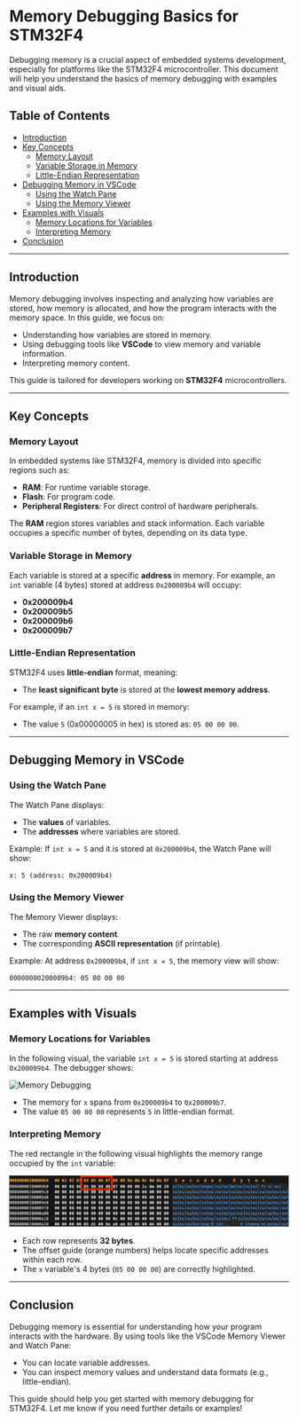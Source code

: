 # Memory Debugging Basics for STM32F4

Debugging memory is a crucial aspect of embedded systems development, especially for platforms like the STM32F4 microcontroller. This document will help you understand the basics of memory debugging with examples and visual aids.

## Table of Contents

- [Introduction](#introduction)
- [Key Concepts](#key-concepts)
  - [Memory Layout](#memory-layout)
  - [Variable Storage in Memory](#variable-storage-in-memory)
  - [Little-Endian Representation](#little-endian-representation)
- [Debugging Memory in VSCode](#debugging-memory-in-vscode)
  - [Using the Watch Pane](#using-the-watch-pane)
  - [Using the Memory Viewer](#using-the-memory-viewer)
- [Examples with Visuals](#examples-with-visuals)
  - [Memory Locations for Variables](#memory-locations-for-variables)
  - [Interpreting Memory](#interpreting-memory)
- [Conclusion](#conclusion)

---

## Introduction

Memory debugging involves inspecting and analyzing how variables are stored, how memory is allocated, and how the program interacts with the memory space. In this guide, we focus on:
- Understanding how variables are stored in memory.
- Using debugging tools like **VSCode** to view memory and variable information.
- Interpreting memory content.

This guide is tailored for developers working on **STM32F4** microcontrollers.

---

## Key Concepts

### Memory Layout

In embedded systems like STM32F4, memory is divided into specific regions such as:
- **RAM**: For runtime variable storage.
- **Flash**: For program code.
- **Peripheral Registers**: For direct control of hardware peripherals.

The **RAM** region stores variables and stack information. Each variable occupies a specific number of bytes, depending on its data type.

### Variable Storage in Memory

Each variable is stored at a specific **address** in memory. For example, an `int` variable (4 bytes) stored at address `0x200009b4` will occupy:
- **0x200009b4**
- **0x200009b5**
- **0x200009b6**
- **0x200009b7**

### Little-Endian Representation

STM32F4 uses **little-endian** format, meaning:
- The **least significant byte** is stored at the **lowest memory address**.

For example, if an `int x = 5` is stored in memory:
- The value `5` (0x00000005 in hex) is stored as: `05 00 00 00`.

---

## Debugging Memory in VSCode

### Using the Watch Pane

The Watch Pane displays:
- The **values** of variables.
- The **addresses** where variables are stored.

Example:
If `int x = 5` and it is stored at `0x200009b4`, the Watch Pane will show:
```
x: 5 (address: 0x200009b4)
```

### Using the Memory Viewer

The Memory Viewer displays:
- The raw **memory content**.
- The corresponding **ASCII representation** (if printable).

Example:
At address `0x200009b4`, if `int x = 5`, the memory view will show:
```
00000000200009b4: 05 00 00 00
```

---

## Examples with Visuals

### Memory Locations for Variables

In the following visual, the variable `int x = 5` is stored starting at address `0x200009b4`. The debugger shows:

![Memory Debugging](uploaded_file_path_1)

- The memory for `x` spans from `0x200009b4` to `0x200009b7`.
- The value `05 00 00 00` represents `5` in little-endian format.

### Interpreting Memory

The red rectangle in the following visual highlights the memory range occupied by the `int` variable:

![Highlighted Memory](/docs/images/highlighted_memory.jpg)

- Each row represents **32 bytes**.
- The offset guide (orange numbers) helps locate specific addresses within each row.
- The `x` variable's 4 bytes (`05 00 00 00`) are correctly highlighted.

---

## Conclusion

Debugging memory is essential for understanding how your program interacts with the hardware. By using tools like the VSCode Memory Viewer and Watch Pane:
- You can locate variable addresses.
- You can inspect memory values and understand data formats (e.g., little-endian).

This guide should help you get started with memory debugging for STM32F4. Let me know if you need further details or examples!
